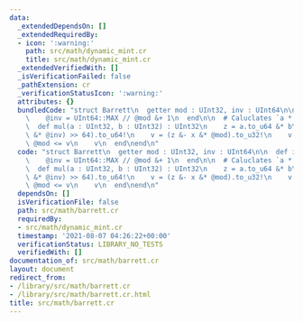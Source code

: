 ```yaml
---
data:
  _extendedDependsOn: []
  _extendedRequiredBy:
  - icon: ':warning:'
    path: src/math/dynamic_mint.cr
    title: src/math/dynamic_mint.cr
  _extendedVerifiedWith: []
  _isVerificationFailed: false
  _pathExtension: cr
  _verificationStatusIcon: ':warning:'
  attributes: {}
  bundledCode: "struct Barrett\n  getter mod : UInt32, inv : UInt64\n\n  def initialize(@mod)\n\
    \    @inv = UInt64::MAX // @mod &+ 1\n  end\n\n  # Caluclates `a * b % mod`.\n\
    \  def mul(a : UInt32, b : UInt32) : UInt32\n    z = a.to_u64 &* b\n    x = ((z.to_u128\
    \ &* @inv) >> 64).to_u64!\n    v = (z &- x &* @mod).to_u32!\n    v &+= @mod if\
    \ @mod <= v\n    v\n  end\nend\n"
  code: "struct Barrett\n  getter mod : UInt32, inv : UInt64\n\n  def initialize(@mod)\n\
    \    @inv = UInt64::MAX // @mod &+ 1\n  end\n\n  # Caluclates `a * b % mod`.\n\
    \  def mul(a : UInt32, b : UInt32) : UInt32\n    z = a.to_u64 &* b\n    x = ((z.to_u128\
    \ &* @inv) >> 64).to_u64!\n    v = (z &- x &* @mod).to_u32!\n    v &+= @mod if\
    \ @mod <= v\n    v\n  end\nend\n"
  dependsOn: []
  isVerificationFile: false
  path: src/math/barrett.cr
  requiredBy:
  - src/math/dynamic_mint.cr
  timestamp: '2021-08-07 04:26:22+00:00'
  verificationStatus: LIBRARY_NO_TESTS
  verifiedWith: []
documentation_of: src/math/barrett.cr
layout: document
redirect_from:
- /library/src/math/barrett.cr
- /library/src/math/barrett.cr.html
title: src/math/barrett.cr
---
```

